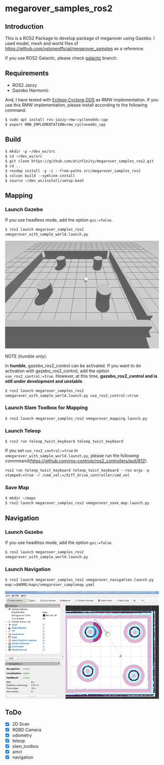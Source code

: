 # megarover_samples_ros2

## Introduction

This is a ROS2 Package to develop package of megarover using Gazebo.
I used model, mesh and world files of <https://github.com/vstoneofficial/megarover_samples> as a reference.

If you use ROS2 Galactic, please check [galactic](https://github.com/atinfinity/megarover_samples_ros2/tree/galactic) branch.

## Requirements

- ROS2 Jazzy
- Gazebo Harmonic

And, I have tested with [Eclipse Cyclone DDS](https://github.com/eclipse-cyclonedds/cyclonedds) as RMW implementation.
If you use this RMW implementation, please install according to the following command.

```
$ sudo apt install ros-jazzy-rmw-cyclonedds-cpp
$ export RMW_IMPLEMENTATION=rmw_cyclonedds_cpp
```

## Build

```
$ mkdir -p ~/dev_ws/src
$ cd ~/dev_ws/src
$ git clone https://github.com/atinfinity/megarover_samples_ros2.git
$ cd ..
$ rosdep install -y -i --from-paths src/megarover_samples_ros2
$ colcon build --symlink-install
$ source ~/dev_ws/install/setup.bash
```

## Mapping

### Launch Gazebo

If you use headless mode, add the option `gui:=false`.

```
$ ros2 launch megarover_samples_ros2 vmegarover_with_sample_world.launch.py
```

![](images/gazebo.png)

NOTE (humble only):

In **humble**, gazebo_ros2_control can be activated. If you want to do activation with gazebo_ros2_control, add the option `use_ros2_control:=true`.
However, at this time, **gazebo_ros2_control and is still under development and unstable**.

```
$ ros2 launch megarover_samples_ros2 vmegarover_with_sample_world.launch.py use_ros2_control:=true
```

### Launch Slam Toolbox for Mapping

```
$ ros2 launch megarover_samples_ros2 vmegarover_mapping.launch.py
```

### Launch Teleop

```
$ ros2 run teleop_twist_keyboard teleop_twist_keyboard
```

If you set `use_ros2_control:=true` in `vmegarover_with_sample_world.launch.py`, please run the following commmand(<https://github.com/ros-controls/ros2_controllers/pull/812>).

```
ros2 run teleop_twist_keyboard teleop_twist_keyboard --ros-args -p stamped:=true -r /cmd_vel:=/diff_drive_controller/cmd_vel
```

### Save Map

```
$ mkdir ~/maps
$ ros2 launch megarover_samples_ros2 vmegarover_save_map.launch.py
```

## Navigation

### Launch Gazebo

If you use headless mode, add the option `gui:=false`.

```
$ ros2 launch megarover_samples_ros2 vmegarover_with_sample_world.launch.py
```

### Launch Navigation

```
$ ros2 launch megarover_samples_ros2 vmegarover_navigation.launch.py map:=$HOME/maps/vmegarover_samplemap.yaml
```

![](images/navigation.png)

## ToDo

- [x] 2D Scan
- [x] RGBD Camera
- [x] odometry
- [x] teleop
- [x] slam_toolbox
- [x] amcl
- [x] navigation
